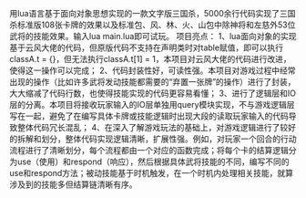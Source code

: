 用lua语言基于面向对象思想实现的一款文字版三国杀，5000余行代码实现了三国杀标准版108张卡牌的效果以及标准包、风、林、火、山包中除神将和左慈外53位武将的技能效果。输入lua main.lua即可试玩。
项目亮点：
1、lua面向对象的实现基于云风大佬的代码，但原版代码不支持在声明类时对table赋值，即可以执行classA.t = {}，但无法执行classA.t[1] = 1，本项目对云风大佬的代码进行改进，使得这一操作可以完成；
2、代码封装性好，可读性强。本项目对游戏过程中经常出现的操作（比如许多武将发动技能都需要的“弃置一张牌”的操作）进行了封装，大大缩减了代码行数，也使得技能实现的代码更容易看懂；
3、进行了逻辑层和IO层的分离。本项目将接收玩家输入的IO层单独用query模块实现，不与游戏逻辑层写在一起，避免了在编写具体卡牌或技能逻辑时出现大段的读取玩家输入的代码导致整体代码冗长混乱；
4、在深入了解游戏玩法的基础上，对游戏逻辑进行了较好的拆解和划分，整体代码实现逻辑清晰，扩展性强。例如，对玩家一个回合的行动流程进行了清晰划分，每个流程都由一个对应的函数完成；将每个卡的结算逻辑分为use（使用）和respond（响应），然后根据具体武将技能的不同，编写不同的use和respond方法；被动技能基于时机触发，在一个时机内处理相关技能，就算涉及到的技能多但结算链清晰有序。
